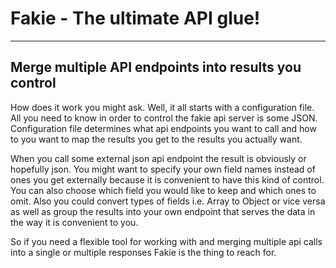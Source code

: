 # Fakie - The ultimate API glue!
------------

## Merge multiple API endpoints into results you control

How does it work you might ask. 
Well, it all starts with a configuration file. All you need to know in order to control the fakie api server is some JSON.
Configuration file determines what api endpoints you want to call and how to you want to map the results you get to the results
you actually want. 

When you call some external json api endpoint the result is obviously or hopefully json. You might want to specify your own
field names instead of ones you get externally because it is convenient to have this kind of control.
You can also choose which field you would like to keep and which ones to omit. Also you could convert types of fields i.e. Array to Object or
vice versa as well as group the results into your own endpoint that serves the data in the way it is convenient to you.

So if you need a flexible tool for working with and merging multiple api calls into a single or multiple responses Fakie is the thing to reach for.
